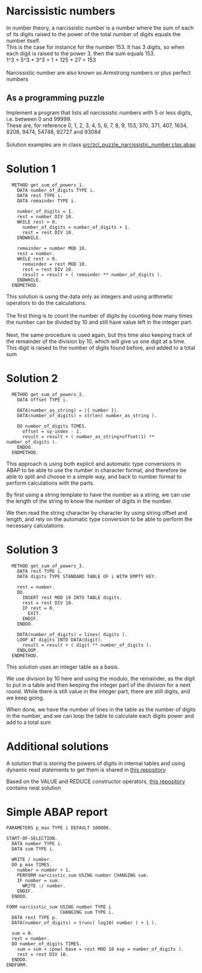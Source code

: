 # Narcissistic numbers
In number theory, a narcissistic number is a number where the sum of each of its digits raised to the power of the total number of digits equals the number itself.\
This is the case for instance for the number 153. It has 3 digits, so when each digit is raised to the power 3, then the sum equals 153.\
1^3 + 5^3 + 3^3 = 1 + 125 + 27 = 153\
\
Narcissistic number are also known as Armstrong numbers or plus perfect numbers

## As a programming puzzle
Implement a program that lists all narcissistic numbers with 5 or less digits, i.e. between 0 and 99999.\
These are, for reference 0, 1, 2, 3, 4, 5, 6, 7, 8, 9, 153, 370, 371, 407, 1634, 8208, 9474, 54748, 92727 and 93084\
\
Solution examples are in class [src/zcl_puzzle_narcissistic_number.clas.abap](src/zcl_puzzle_narcissistic_number.clas.abap)


# Solution 1
```abap
  METHOD get_sum_of_powers_1.
    DATA number_of_digits TYPE i.
    DATA rest TYPE i.
    DATA remainder TYPE i.

    number_of_digits = 1.
    rest = number DIV 10.
    WHILE rest > 0.
      number_of_digits = number_of_digits + 1.
      rest = rest DIV 10.
    ENDWHILE.

    remainder = number MOD 10.
    rest = number.
    WHILE rest > 0.
      remainder = rest MOD 10.
      rest = rest DIV 10.
      result = result + ( remainder ** number_of_digits ).
    ENDWHILE.
  ENDMETHOD.
```
This solution is using the data only as integers and using arithmetic operators to do the calculations.\
\
The first thing is to count the number of digits by counting how many times the number can be divided by 10 and still have value left in the integer part.\
\
Next, the same procedure is used again, but this time also keeping track of the remainder of the division by 10, which will give us one digit at a time.\
This digit is raised to the number of digits found before, and added to a total sum


# Solution 2
```abap
  METHOD get_sum_of_powers_2.
    DATA offset TYPE i.

    DATA(number_as_string) = |{ number }|.
    DATA(number_of_digits) = strlen( number_as_string ).

    DO number_of_digits TIMES.
      offset = sy-index - 1.
      result = result + ( number_as_string+offset(1) ** number_of_digits ).
    ENDDO.
  ENDMETHOD.
```
This approach is using both explicit and automatic type conversions in ABAP to be able to use the number in character format, and therefore
be able to split and choose in a simple way, and back to number format to perform calculations with the parts.

By first using a string template to have the number as a string, we can use the length of the string to know the number of digits in the number.

We then read the string character by character by using string offset and length, and rely on the automatic type conversion to be able to
perform the necessary calculations.


# Solution 3
```abap
  METHOD get_sum_of_powers_3.
    DATA rest TYPE i.
    DATA digits TYPE STANDARD TABLE OF i WITH EMPTY KEY.

    rest = number.
    DO.
      INSERT rest MOD 10 INTO TABLE digits.
      rest = rest DIV 10.
      IF rest = 0.
        EXIT.
      ENDIF.
    ENDDO.

    DATA(number_of_digits) = lines( digits ).
    LOOP AT digits INTO DATA(digit).
      result = result + ( digit ** number_of_digits ).
    ENDLOOP.
  ENDMETHOD.
```
This solution uses an integer table as a basis.

We use division by 10 here and using the modulo, the remainder, as the digit to put in a table and then keeping the integer part of the division for a next round.
While there is still value in the integer part, there are still digits, and we keep going.

When done, we have the number of lines in the table as the number of digits in the number, and we can loop the table to calculate each digits power and add to a total sum


# Additional solutions
A solution that is storing the powers of digits in internal tables and using dynamic read statements to get them is shared in [this repository](https://github.com/faroshtaha/narcissistic_numbers_abap/blob/main/ZTEST_TF_NARC_NUMBERS.clas.abap)

Based on the VALUE and REDUCE constructor operators, [this repository](https://github.com/suynwa/ABAP-Puzzles) contains neat solution

# Simple ABAP report
```abap
PARAMETERS p_max TYPE i DEFAULT 100000.

START-OF-SELECTION.
  DATA number TYPE i.
  DATA sum TYPE i.

  WRITE / number.
  DO p_max TIMES.
    number = number + 1.
    PERFORM narcisstic_sum USING number CHANGING sum.
    IF number = sum.
      WRITE :/ number.
    ENDIF.
  ENDDO.

FORM narcisstic_sum USING number TYPE i
                    CHANGING sum TYPE i.
  DATA rest TYPE p.
  DATA(number_of_digits) = trunc( log10( number ) + 1 ).
  
  sum = 0.
  rest = number.
  DO number_of_digits TIMES.
    sum = sum + ipow( base = rest MOD 10 exp = number_of_digits ).
    rest = rest DIV 10.
  ENDDO.
ENDFORM.
```

